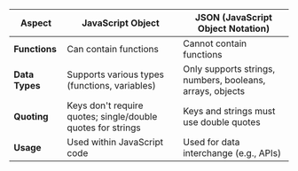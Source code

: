 | **Aspect**      | **JavaScript Object**                         | **JSON (JavaScript Object Notation)**              |
|-----------------|-----------------------------------------------|----------------------------------------------------|
| **Functions**   | Can contain functions                         | Cannot contain functions                           |
| **Data Types**  | Supports various types (functions, variables) | Only supports strings, numbers, booleans, arrays, objects |
| **Quoting**     | Keys don't require quotes; single/double quotes for strings | Keys and strings must use double quotes          |
| **Usage**       | Used within JavaScript code                   | Used for data interchange (e.g., APIs)             |
